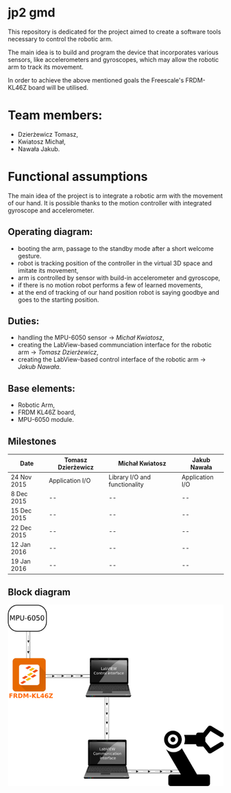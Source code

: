 # jp2 gmd
This repository is dedicated for the project aimed to create a software tools necessary to control the robotic arm.

The main idea is to build and program the device that incorporates various sensors, like accelerometers and gyroscopes, which may allow the robotic arm to track its movement. 

In order to achieve the above mentioned goals the Freescale's FRDM-KL46Z board will be utilised.

# Team members:
- Dzierżewicz Tomasz,
- Kwiatosz Michał,
- Nawała Jakub.

# Functional assumptions

The main idea of the project is to integrate a robotic arm with the movement of our
hand. It is possible thanks to the motion controller with integrated gyroscope and
accelerometer.

## Operating diagram:
- booting the arm, passage to the standby mode after a short welcome gesture.
- robot is tracking position of the controller in the virtual 3D space and imitate its movement,
- arm is controlled by sensor with build-in accelerometer and gyroscope,
- if there is no motion robot performs a few of learned movements,
- at the end of tracking of our hand position robot is saying goodbye and goes to the starting position.

## Duties:
- handling the MPU-6050 sensor -> *Michał Kwiatosz*,
- creating the LabView-based communciation interface for the robotic arm -> *Tomasz Dzierżewicz*,
- creating the LabView-based control interface of the robotic arm -> *Jakub Nawała*.

## Base elements:
- Robotic Arm,
- FRDM KL46Z board,
- MPU-6050 module.

## Milestones
Date | Tomasz Dzierżewicz | Michał Kwiatosz | Jakub Nawała
-----|--------------------|-----------------|-------------
24 Nov 2015 | Application I/O | Library I/O and functionality | Application I/O
8 Dec 2015 | -- | -- | --
15 Dec 2015 | -- | -- | -- 
22 Dec 2015 | -- | -- | -- 
12 Jan 2016 | -- | -- | -- 
19 Jan 2016 | -- | -- | -- 

## Block diagram
![alt text](https://raw.githubusercontent.com/Qub3k/robotic_arm/master/block_diagram/block_diagram_robotic_arm.png "Block diagram of the Robotic Arm project")
